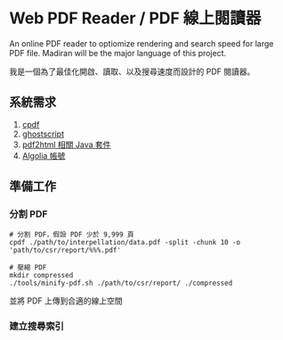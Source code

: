 # Web PDF Reader / PDF 線上閱讀器

An online PDF reader to optiomize rendering and search speed for large PDF file.
Madiran will be the major language of this project.

我是一個為了最佳化開啟、讀取、以及搜尋速度而設計的 PDF 閱讀器。

## 系統需求

1. [cpdf](https://community.coherentpdf.com/)
2. [ghostscript](https://ghostscript.com/)
1. [pdf2html 相關 Java 套件](https://www.npmjs.com/package/pdf2html)
3. [Algolia 帳號](https://www.algolia.com/)

## 準備工作

### 分割 PDF

```
# 分割 PDF，假設 PDF 少於 9,999 頁
cpdf ./path/to/interpellation/data.pdf -split -chunk 10 -o 'path/to/csr/report/%%%.pdf'

# 壓縮 PDF
mkdir compressed
./tools/minify-pdf.sh ./path/to/csr/report/ ./compressed
```

並將 PDF 上傳到合適的線上空間

### 建立搜尋索引





